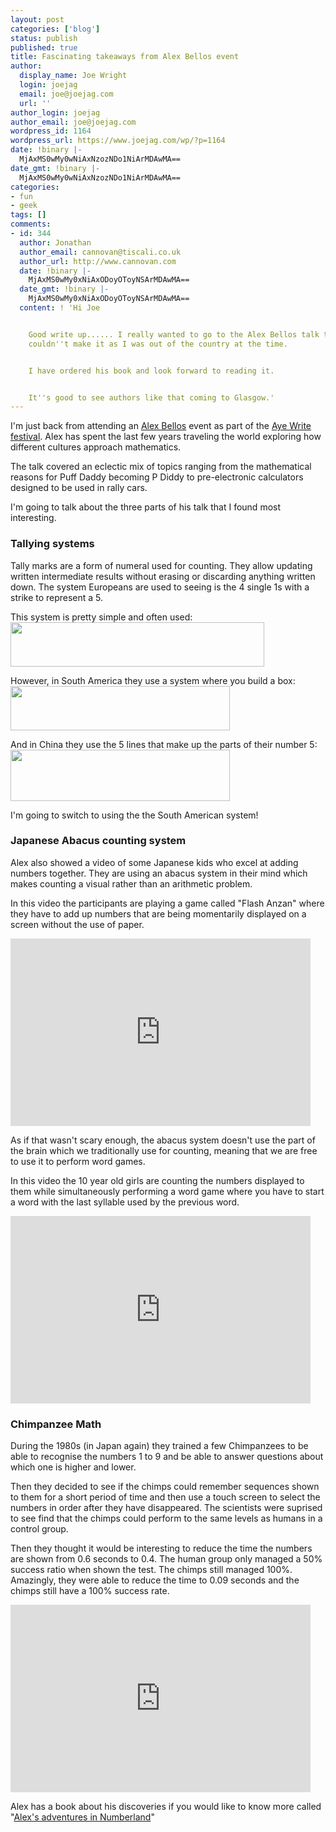 ```yaml
---
layout: post
categories: ['blog']
status: publish
published: true
title: Fascinating takeaways from Alex Bellos event
author:
  display_name: Joe Wright
  login: joejag
  email: joe@joejag.com
  url: ''
author_login: joejag
author_email: joe@joejag.com
wordpress_id: 1164
wordpress_url: https://www.joejag.com/wp/?p=1164
date: !binary |-
  MjAxMS0wMy0wNiAxNzozNDo1NiArMDAwMA==
date_gmt: !binary |-
  MjAxMS0wMy0wNiAxNzozNDo1NiArMDAwMA==
categories:
- fun
- geek
tags: []
comments:
- id: 344
  author: Jonathan
  author_email: cannovan@tiscali.co.uk
  author_url: http://www.cannovan.com
  date: !binary |-
    MjAxMS0wMy0xNiAxODoyOToyNSArMDAwMA==
  date_gmt: !binary |-
    MjAxMS0wMy0xNiAxODoyOToyNSArMDAwMA==
  content: ! 'Hi Joe


    Good write up...... I really wanted to go to the Alex Bellos talk too, but unfortunately
    couldn''t make it as I was out of the country at the time.


    I have ordered his book and look forward to reading it.


    It''s good to see authors like that coming to Glasgow.'
---
```


<p>I'm just back from attending an <a href="http://www.ayewrite.com/programme/events/Pages/alexbellos.aspx">Alex Bellos</a> event as part of the <a href="https://www.joejag.com/wp/2011/02/aye-write">Aye Write festival</a>.  Alex has spent the last few years traveling the world exploring how different cultures approach mathematics.</p>
<p>The talk covered an eclectic mix of topics ranging from the mathematical reasons for Puff Daddy becoming P Diddy to pre-electronic calculators designed to be used in rally cars.</p>
<p>I'm going to talk about the three parts of his talk that I found most interesting.</p>
<h3>Tallying systems</h3></p>
<p>Tally marks are a form of numeral used for counting. They allow updating written intermediate results without erasing or discarding anything written down.  The system Europeans are used to seeing is the 4 single 1s with a strike to represent a 5.</p>
<p>This system is pretty simple and often used:<br />
<img src="{{ site.url }}/images/2011/euro.png" alt="" title="euro" width="406" height="71" class="aligncenter size-full wp-image-1167" /></p>
<p>However, in South America they use a system where you build a box:<br />
<img src="{{ site.url }}/images/2011/south_american.png" alt="" title="south_american" width="351" height="71" class="aligncenter size-full wp-image-1168" /></p>
<p>And in China they use the 5 lines that make up the parts of their number 5:<br />
<img src="{{ site.url }}/images/2011/chinese.png" alt="" title="chinese" width="351" height="82" class="aligncenter size-full wp-image-1169" /></p>
<p>I'm going to switch to using the the South American system!</p>
<h3>Japanese Abacus counting system</h3></p>
<p>Alex also showed a video of some Japanese kids who excel at adding numbers together. They are using an abacus system in their mind which makes counting a visual rather than an arithmetic problem.</p>
<p>In this video the participants are playing a game called "Flash Anzan" where they have to add up numbers that are being momentarily displayed on a screen without the use of paper.</p>
<p><iframe title="YouTube video player" width="480" height="300" src="http://www.youtube.com/embed/YvBEEy5_zdM" frameborder="0" allowfullscreen></iframe></p>
<p>As if that wasn't scary enough, the abacus system doesn't use the part of the brain which we traditionally use for counting, meaning that we are free to use it to perform word games.  </p>
<p>In this video the 10 year old girls are counting the numbers displayed to them while simultaneously performing a word game where you have to start a word with the last syllable used by the previous word.</p>
<p><object style="height: 300px; width: 480px"><param name="movie" value="http://www.youtube.com/v/_vGMsVirYKs?version=3"><param name="allowFullScreen" value="true"><param name="allowScriptAccess" value="always"><embed src="http://www.youtube.com/v/_vGMsVirYKs?version=3" type="application/x-shockwave-flash" allowfullscreen="true" allowScriptAccess="always" width="480" height="300"></object></p>
<h3>Chimpanzee Math</h3></p>
<p>During the 1980s (in Japan again) they trained a few Chimpanzees to be able to recognise the numbers 1 to 9 and be able to answer questions about which one is higher and lower.</p>
<p>Then they decided to see if the chimps could remember sequences shown to them for a short period of time and then use a touch screen to select the numbers in order after they have disappeared.  The scientists were suprised to see find that the chimps could perform to the same levels as humans in a control group.</p>
<p>Then they thought it would be interesting to reduce the time the numbers are shown from 0.6 seconds to 0.4.  The human group only managed a 50% success ratio when shown the test.  The chimps still managed 100%.  Amazingly, they were able to reduce the time to 0.09 seconds and the chimps still have a 100% success rate. </p>
<p><iframe title="YouTube video player" width="480" height="300" src="http://www.youtube.com/embed/zJAH4ZJBiN8" frameborder="0" allowfullscreen></iframe></p>
<p>Alex has a book about his discoveries if you would like to know more called "<a href="http://www.amazon.co.uk/Alexs-Adventures-Numberland-Alex-Bellos/dp/0747597162">Alex's adventures in Numberland</a>"</p>
